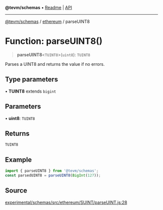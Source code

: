 **@tevm/schemas** • [Readme](../../README.md) \| [API](../../modules.md)

***

[@tevm/schemas](../../README.md) / [ethereum](../README.md) / parseUINT8

# Function: parseUINT8()

> **parseUINT8**\<`TUINT8`\>(`uint8`): `TUINT8`

Parses a UINT8 and returns the value if no errors.

## Type parameters

• **TUINT8** extends `bigint`

## Parameters

• **uint8**: `TUINT8`

## Returns

`TUINT8`

## Example

```ts
import { parseUINT8 } from '@tevm/schemas';
const parsedUINT8 = parseUINT8(BigInt(127));
```

## Source

[experimental/schemas/src/ethereum/SUINT/parseUINT.js:28](https://github.com/evmts/tevm-monorepo/blob/main/experimental/schemas/src/ethereum/SUINT/parseUINT.js#L28)
